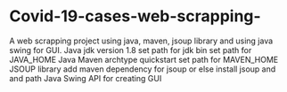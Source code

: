 # Covid-19-cases-web-scrapping-
A web scrapping project using java, maven, jsoup library and using java swing for GUI.
Java jdk version 1.8
set path for jdk bin
set path for JAVA_HOME
Java Maven archtype quickstart
set path for MAVEN_HOME
JSOUP library
add maven dependency for jsoup or else install jsoup and and path
Java Swing API for creating GUI
